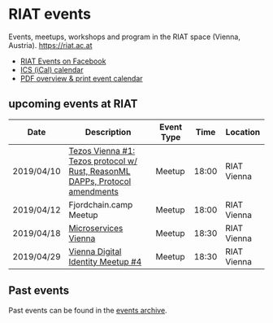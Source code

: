 [RIAT Events on Facebook]: https://www.facebook.com/pg/riat.ac.at/events/ "RIAT Events on Facebook"
[ICS (iCal) calendar]: https://calendar.google.com/calendar/ical/riat.at_nst52qhk2fca3u8dvhce8pepbg%40group.calendar.google.com/public/basic.ics "Online subscription to events by the RIAT Institute. Crypto, Blockchain, DLT"
[RIAT website]: https://riat.ac.at
[RIAT activities archive]: https://riat.at/activities
[Eventbrite page]: https://www.eventbrite.com/o/riat-academy-10768509578 "RIAT academy eventbrite page"
[PDF overview & print event calendar]: https://github.com/parasew/riat-events/raw/master/assets/2019-04-RIAT_program_PDF_calendar_2019.pdf
[events archive]: https://github.com/parasew/riat-events/tree/master/archive

# RIAT events
Events, meetups, workshops and program in the RIAT space (Vienna, Austria). https://riat.ac.at

* [RIAT Events on Facebook]
* [ICS (iCal) calendar]
* [PDF overview & print event calendar]

## upcoming events at RIAT

| Date       | Description                                                                                                                                 | Event Type | Time  | Location    |
| ---------- | ------------------------------------------------------------------------------------------------------------------------------------------- | ---------- | ----- | ----------- |
| 2019/04/10 | [Tezos Vienna #1: Tezos protocol w/ Rust, ReasonML DAPPs, Protocol amendments](https://www.meetup.com/de-DE/Tezos-Vienna/events/259790083/) | Meetup     | 18:00 | RIAT Vienna |
| 2019/04/12 | Fjordchain.camp Meetup                                                                                                                      | Meetup     | 18:00 | RIAT Vienna |
| 2019/04/18 | [Microservices Vienna](https://www.meetup.com/microservices-vienna/)                                                                        | Meetup     | 18:30 | RIAT Vienna |
| 2019/04/29 | [Vienna Digital Identity Meetup #4](https://www.meetup.com/Vienna-Digital-Identity-Meetup/events/260079899/)                                | Meetup     | 18:30 | RIAT Vienna | 

## Past events

Past events can be found in the [events archive].
